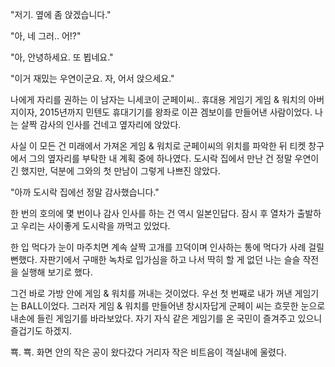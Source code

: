 "저기. 옆에 좀 앉겠습니다."

"아, 네 그러.. 어!?"

"아, 안녕하세요. 또 뵙네요."

"이거 재밌는 우연이군요. 자, 어서 앉으세요."

나에게 자리를 권하는 이 남자는 니세코이 군페이씨.. 휴대용 게임기 게임 & 워치의 아버지이자, 2015년까지 민텐도 휴대기기를 왕좌로 이끈 겜보이를 만들어낸 사람이었다. 나는 살짝 감사의 인사를 건네고 옆자리에 앉았다.

사실 이 모든 건 미래에서 가져온 게임 & 워치로 군페이씨의 위치를 파악한 뒤 티켓 창구에서 그의 옆자리를 부탁한 내 계획 중에 하나였다. 도시락 집에서 만난 건 정말 우연이긴 했지만, 덕분에 그와의 첫 만남이 그렇게 나쁘진 않았다.

"아까 도시락 집에선 정말 감사했습니다."

한 번의 호의에 몇 번이나 감사 인사를 하는 건 역시 일본인답다. 잠시 후 열차가 출발하고 우리는 사이좋게 도시락을 까먹고 있었다.

한 입 먹다가 눈이 마주치면 계속 살짝 고개를 끄덕이며 인사하는 통에 먹다가 사례 걸릴 뻔했다. 자판기에서 구매한 녹차로 입가심을 하고 나서 딱히 할 게 없던 나는 슬슬 작전을 실행해 보기로 했다.

그건 바로 가방 안에 게임 & 워치를 꺼내는 것이었다. 우선 첫 번째로 내가 꺼낸 게임기는 BALL이었다. 그러자 게임 & 워치를 만들어낸 창시자답게 군페이 씨는 흐뭇한 눈으로 내손에 들린 게임기를 바라보았다. 자기 자식 같은 게임기를 온 국민이 즐겨주고 있으니 즐겁기도 하겠지.

뾱. 뾱. 화면 안의 작은 공이 왔다갔다 거리자 작은 비트음이 객실내에 울렸다. 